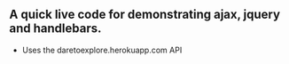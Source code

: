 ## A quick live code for demonstrating ajax, jquery and handlebars. 
- Uses the daretoexplore.herokuapp.com API

